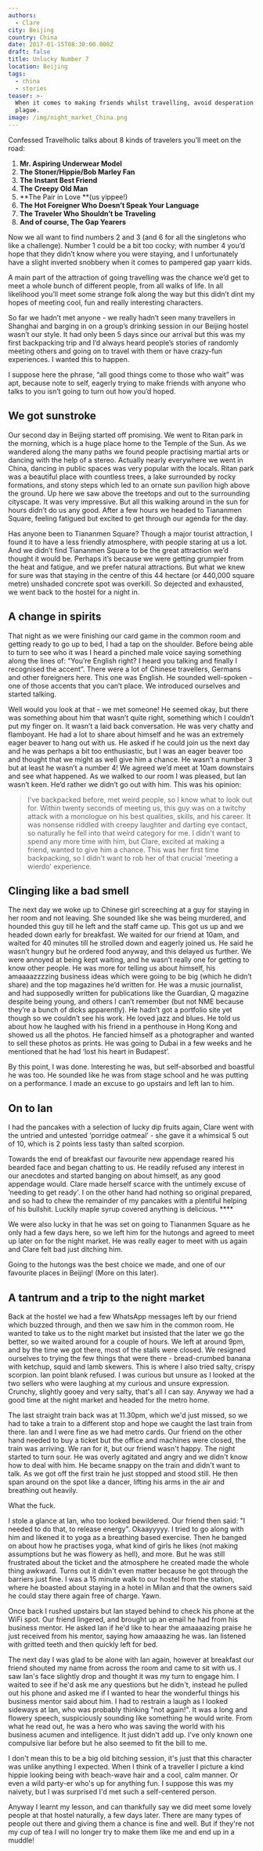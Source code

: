 ```yaml
---
authors:
  - Clare
city: Beijing
country: China
date: 2017-01-15T08:30:00.000Z
draft: false
title: Unlucky Number 7
location: Beijing
tags:
  - china
  - stories
teaser: >-
  When it comes to making friends whilst travelling, avoid desperation like the
  plague.
image: /img/night_market_China.png
---
```

Confessed Travelholic talks about 8 kinds of travelers you’ll meet on the road:

1. **Mr. Aspiring Underwear Model**
2. **The Stoner/Hippie/Bob Marley Fan**
3. **The Instant Best Friend**
4. **The Creepy Old Man**
5. **The Pair in Love **(us yippee!)
6. **The Hot Foreigner Who Doesn’t Speak Your Language**
7. **The Traveler Who Shouldn’t be Traveling**
8. **And of course, The Gap Yearers**

Now we all want to find numbers 2 and 3 (and 6 for all the singletons who like a challenge). Number 1 could be a bit too cocky; with number 4 you’d hope that they didn’t know where you were staying, and I unfortunately have a slight inverted snobbery when it comes to pampered gap yaarr kids.

A main part of the attraction of going travelling was the chance we’d get to meet a whole bunch of different people, from all walks of life. In all likelihood you’ll meet some strange folk along the way but this didn’t dint my hopes of meeting cool, fun and really interesting characters.

So far we hadn’t met anyone - we really hadn’t seen many travellers in Shanghai and barging in on a group’s drinking session in our Beijing hostel wasn’t our style. It had only been 5 days since our arrival but this was my first backpacking trip and I’d always heard people’s stories of randomly meeting others and going on to travel with them or have crazy-fun experiences. I wanted this to happen.

I suppose here the phrase, “all good things come to those who wait” was apt, because note to self, eagerly trying to make friends with anyone who talks to you isn’t going to turn out how you’d hoped.

## We got sunstroke

Our second day in Beijing started off promising. We went to Ritan park in the morning, which is a huge place home to the Temple of the Sun. As we wandered along the many paths we found people practising martial arts or dancing with the help of a stereo. Actually nearly everywhere we went in China, dancing in public spaces was very popular with the locals. Ritan park was a beautiful place with countless trees, a lake surrounded by rocky formations, and stony steps which led to an ornate sun pavilion high above the ground. Up here we saw above the treetops and out to the surrounding cityscape. It was very impressive. But all this walking around in the sun for hours didn’t do us any good. After a few hours we headed to Tiananmen Square, feeling fatigued but excited to get through our agenda for the day.

Has anyone been to Tiananmen Square? Though a major tourist attraction, I found it to have a less friendly atmosphere, with people staring at us a lot. And we didn’t find Tiananmen Square to be the great attraction we’d thought it would be. Perhaps it’s because we were getting grumpier from the heat and fatigue, and we prefer natural attractions. But what we knew for sure was that staying in the centre of this 44 hectare (or 440,000 square metre) unshaded concrete spot was overkill. So dejected and exhausted, we went back to the hostel for a night in.

## A change in spirits

That night as we were finishing our card game in the common room and getting ready to go up to bed, I had a tap on the shoulder. Before being able to turn to see who it was I heard a pinched male voice saying something along the lines of: “You’re English right? I heard you talking and finally I recognised the accent”. There were a lot of Chinese travellers, Germans and other foreigners here. This one was English. He sounded well-spoken - one of those accents that you can’t place. We introduced ourselves and started talking.

Well would you look at that - we met someone! He seemed okay, but there was something about him that wasn’t quite right, something which I couldn’t put my finger on. It wasn’t a laid back conversation. He was very chatty and flamboyant. He had a lot to share about himself and he was an extremely eager beaver to hang out with us. He asked if he could join us the next day and he was perhaps a bit too enthusiastic, but I was an eager beaver too and thought that we might as well give him a chance. He wasn’t a number 3 but at least he wasn’t a number 4! We agreed we’d meet at 10am downstairs and see what happened. As we walked to our room I was pleased, but Ian wasn’t keen. He’d rather we didn’t go out with him. This was his opinion:

> I've backpacked before, met weird people, so I know what to look out for. Within twenty seconds of meeting us, this guy was on a twitchy attack with a monologue on his best qualities, skills, and his career. It was nonsense riddled with creepy laughter and darting eye contact, so naturally he fell into that weird category for me. I didn't want to spend any more time with him, but Clare, excited at making a friend, wanted to give him a chance. This was her first time backpacking, so I didn't want to rob her of that crucial 'meeting a wierdo' experience.

## Clinging like a bad smell

The next day we woke up to Chinese girl screeching at a guy for staying in her room and not leaving. She sounded like she was being murdered, and hounded this guy till he left and the staff came up. This got us up and we headed down early for breakfast. We waited for our friend at 10am, and waited for 40 minutes till he strolled down and eagerly joined us. He said he wasn’t hungry but he ordered food anyway, and this delayed us further. We were annoyed at being kept waiting, and he wasn’t really one for getting to know other people. He was more for telling us about himself, his amaaaazzzzing business ideas which were going to be big (which he didn’t share) and the top magazines he’d written for. He was a music journalist, and had supposedly written for publications like the Guardian, Q magazine despite being young, and others I can’t remember (but not NME because they’re a bunch of dicks apparently). He hadn’t got a portfolio site yet though so we couldn’t see his work. He loved jazz and blues. He told us about how he laughed with his friend in a penthouse in Hong Kong and showed us all the photos. He fancied himself as a photographer and wanted to sell these photos as prints. He was going to Dubai in a few weeks and he mentioned that he had ‘lost his heart in Budapest’.

By this point, I was done. Interesting he was, but self-absorbed and boastful he was too. He sounded like he was from stage school and he was putting on a performance. I made an excuse to go upstairs and left Ian to him. 

## On to Ian

I had the pancakes with a selection of lucky dip fruits again, Clare went with the untried and untested ‘porridge oatmeal’ - she gave it a whimsical 5 out of 10, which is 2 points less tasty than salted scorpion.

Towards the end of breakfast our favourite new appendage reared his bearded face and began chatting to us. He readily refused any interest in our anecdotes and started banging on about himself, as any good appendage would. Clare made herself scarce with the untimely excuse of ’needing to get ready’. I on the other hand had nothing so original prepared, and so had to chew the remainder of my pancakes with a plentiful helping of his bullshit. Luckily maple syrup covered anything is delicious. ****

We were also lucky in that he was set on going to Tiananmen Square as he only had a few days here, so we left him for the hutongs and agreed to meet up later on for the night market. He was really eager to meet with us again and Clare felt bad just ditching him.

Going to the hutongs was the best choice we made, and one of our favourite places in Beijing! (More on this later).

## A tantrum and a trip to the night market

Back at the hostel we had a few WhatsApp messages left by our friend which buzzed through, and then we saw him in the common room. He wanted to take us to the night market but insisted that the later we go the better, so we waited around for a couple of hours. We left at around 9pm, and by the time we got there, most of the stalls were closed. We resigned ourselves to trying the few things that were there - bread-crumbed banana with ketchup, squid and lamb skewers. This is where I also tried salty, crispy scorpion. Ian point blank refused. I was curious but unsure as I looked at the two sellers who were laughing at my curious and unsure expression. Crunchy, slightly gooey and very salty, that's all I can say. Anyway we had a good time at the night market and headed for the metro home.

The last straight train back was at 11.30pm, which we'd just missed, so we had to take a train to a different stop and hope we caught the last train from there. Ian and I were fine as we had metro cards. Our friend on the other hand needed to buy a ticket but the office and machines were closed, the train was arriving. We ran for it, but our friend wasn't happy. The night started to turn sour. He was overly agitated and angry and we didn't know how to deal with him. He became snappy on the train and didn't want to talk. As we got off the first train he just stopped and stood still. He then span around on the spot like a dancer, lifting his arms in the air and breathing out heavily. 

What the fuck.

I stole a glance at Ian, who too looked bewildered. Our friend then said: "I needed to do that, to release energy". Okaayyyyy. I tried to go along with him and likened it to yoga as a breathing based exercise. Then he banged on about how he practises yoga, what kind of girls he likes (not making assumptions but he was flowery as hell), and more. But he was still frustrated about the ticket and the atmosphere he created made the whole thing awkward. Turns out it didn't even matter because he got through the barriers just fine. I was a 15 minute walk to our hostel from the station, where he boasted about staying in a hotel in Milan and that the owners said he could stay there again free of charge. Yawn.

Once back I rushed upstairs but Ian stayed behind to check his phone at the WiFi spot. Our friend lingered, and brought up an email he had from his business mentor. He asked Ian if he'd like to hear the amaaaazing praise he just received from his mentor, saying how amaaazing he was. Ian listened with gritted teeth and then quickly left for bed. 

The next day I was glad to be alone with Ian again, however at breakfast our friend shouted my name from across the room and came to sit with us. I saw Ian's face slightly drop and thought it was my turn to engage him. I waited to see if he'd ask me any questions but he didn't, instead he pulled out his phone and asked me if I wanted to hear the wonderful things his business mentor said about him. I had to restrain a laugh as I looked sideways at Ian, who was probably thinking "not again!". It was a long and flowery speech, suspiciously sounding like something he would write. From what he read out, he was a hero who was saving the world with his business acumen and intelligence. It just didn't add up. I've only known one compulsive liar before but he also seemed to fit the bill to me.

I don't mean this to be a big old bitching session, it's just that this character was unlike anything I expected. When I think of a traveller I picture a kind hippie looking being with beach-wave hair and a cool, calm manner. Or even a wild party-er who's up for anything fun. I suppose this was my naivety, but I was surprised I'd met such a self-centered person.

Anyway I learnt my lesson, and can thankfully say we did meet some lovely people at that hostel naturally, a few days later. There are many types of people out there and giving them a chance is fine and well. But if they're not my cup of tea I will no longer try to make them like me and end up in a muddle!

